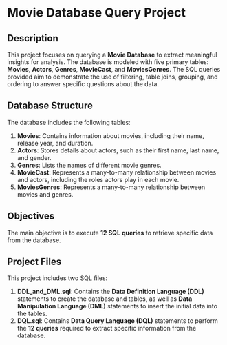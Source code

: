# Movie Database Query Project

## Description

This project focuses on querying a **Movie Database** to extract meaningful insights for analysis. The database is modeled with five primary tables: **Movies**, **Actors**, **Genres**, **MovieCast**, and **MoviesGenres**. The SQL queries provided aim to demonstrate the use of filtering, table joins, grouping, and ordering to answer specific questions about the data.

## Database Structure

The database includes the following tables:

1. **Movies**: Contains information about movies, including their name, release year, and duration.
2. **Actors**: Stores details about actors, such as their first name, last name, and gender.
3. **Genres**: Lists the names of different movie genres.
4. **MovieCast**: Represents a many-to-many relationship between movies and actors, including the roles actors play in each movie.
5. **MoviesGenres**: Represents a many-to-many relationship between movies and genres.

## Objectives

The main objective is to execute **12 SQL queries** to retrieve specific data from the database.

## Project Files

This project includes two SQL files:

1. **DDL_and_DML.sql**: Contains the **Data Definition Language (DDL)** statements to create the database and tables, as well as **Data Manipulation Language (DML)** statements to insert the initial data into the tables.
2. **DQL.sql**: Contains **Data Query Language (DQL)** statements to perform the **12 queries** required to extract specific information from the database.
